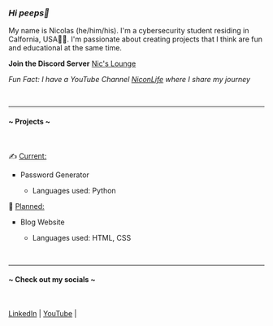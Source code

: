 ###  ***Hi peeps👋***   
My name is Nicolas (he/him/his). I'm a cybersecurity student residing in Calfornia, USA:technologist:. I'm passionate about creating projects that I think are fun and educational at the same time. 

**Join the Discord Server** [Nic's Lounge][discord]

*Fun Fact: I have a YouTube Channel [NiconLife][youtube] where I share my journey*

<br>

---
#### **~ Projects ~**

<br>

:writing_hand: <ins>Current:</ins> 
<ul><li style="list-style-type: square"> Password Generator</li><ul><li>Languages used: Python</li></ul></ul>


:notebook: <ins>Planned:</ins>
<ul><li style="list-style-type: square"> Blog Website</li><ul><li>Languages used: HTML, CSS</li></ul></ul>

<br>

---

#### **~ Check out my socials ~**

<br>

[LinkedIn][linkedin] | [YouTube][youtube] | 

<!--
**nicolas-101/nicolas-101** is a ✨ _special_ ✨ repository because its `README.md` (this file) appears o your GitHub profile.

Here are some ideas to get you started:

- 🔭 I’m currently working on ...
- 🌱 I’m currently learning ...
- 👯 I’m looking to collaborate on ...
- 🤔 I’m looking for help with ...
- 💬 Ask me about ...
- 📫 How to reach me: ...
- 😄 Pronouns: ...
- ⚡ Fun fact: ...
-->
[youtube]: https://www.youtube.com/channel/UCnlRQdq3jUy5nP0gc7zBErw
[linkedin]: https://www.linkedin.com/in/nicolas-vicente-b5658b227/
[discord]: https://discord.gg/nSzMSuVD